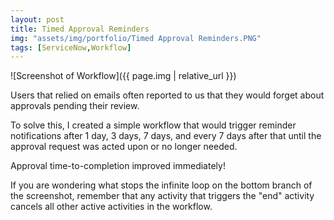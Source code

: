 ```yaml
---
layout: post
title: Timed Approval Reminders
img: "assets/img/portfolio/Timed Approval Reminders.PNG"
tags: [ServiceNow,Workflow]
---
```


![Screenshot of Workflow]({{ page.img | relative_url }})

Users that relied on emails often reported to us that they would forget about approvals pending their review.

To solve this, I created a simple workflow that would trigger reminder notifications after 1 day, 3 days, 7 days, and every 7 days after that until the approval request was acted upon or no longer needed.<!--endexcerpt-->

Approval time-to-completion improved immediately!

If you are wondering what stops the infinite loop on the bottom branch of the screenshot, remember that any activity that triggers the "end" activity cancels all other active activities in the workflow.